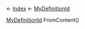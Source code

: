← [Index](Api-Index) ← [MyDefinitionId](VRage.Game.MyDefinitionId)

[MyDefinitionId](VRage.Game.MyDefinitionId) FromContent()